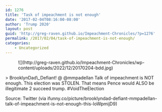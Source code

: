 ```yaml
---
id: 1276
title: 'Task of impeachment is not enough'
date: '2017-02-04T08:16:00-08:00'
author: 'Trump 2020'
layout: post
guid: 'http://greg-raven.github.io/Impeachment-Chronicles/?p=1276'
permalink: /2017/02/04/task-of-impeachment-is-not-enough/
categories:
    - Uncategorized
---
```


<figure class="wp-block-image size-full">![](http://greg-raven.github.io/Impeachment-Chronicles/wp-content/uploads/2022/12/20170204-bdd.jpg)</figure>> BrooklynDad\_Defiant! @ @mmpadellan Talk of impeachment is NOT enough. This election was STOLEN. That means Pence would ALSO be illegitimate 2 succeed trump. #VoidTheElection

Source: Twitter (via ifunny.co/picture/brooklyndad-defiant-mmpadellan-talk-of-impeachment-is-not-enough-this-IoWpmijD9)